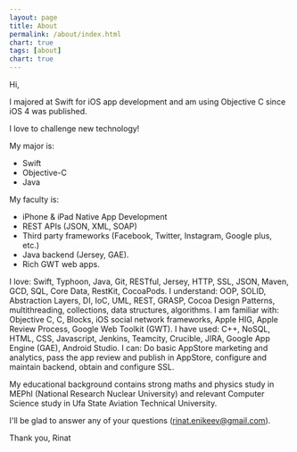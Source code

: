 ```yaml
---
layout: page
title: About
permalink: /about/index.html
chart: true
tags: [about]
chart: true
---
```



Hi,

I majored at Swift for iOS app development and am using Objective C since iOS 4 was published. 

I love to challenge new technology!  

My major is: 
- Swift 
- Objective-C   
- Java 

My faculty is: 
- iPhone &amp; iPad Native App Development 
- REST APIs (JSON, XML, SOAP) 
- Third party frameworks (Facebook, Twitter, Instagram, Google plus, etc.) 
- Java backend (Jersey, GAE).
- Rich GWT web apps. 


I love: Swift, Typhoon, Java, Git, RESTful, Jersey, HTTP, SSL, JSON, Maven, GCD, SQL, Core Data, RestKit, CocoaPods.
I understand: OOP, SOLID, Abstraction Layers, DI, IoC, UML, REST, GRASP, Cocoa Design Patterns, multithreading, collections, data structures, algorithms. 
I am familiar with: Objective C, C, Blocks, iOS social network frameworks, Apple HIG, Apple Review Process, Google Web Toolkit (GWT).
I have used: C++, NoSQL, HTML, CSS, Javascript, Jenkins, Teamcity, Crucible, JIRA, Google App Engine (GAE), Android Studio.
I can: Do basic AppStore marketing and analytics, pass the app review and publish in AppStore, configure and maintain backend, obtain and configure SSL.


My educational background contains strong maths and physics study in MEPhI (National Research Nuclear University) and relevant Computer Science study in Ufa State Aviation Technical University.


I'll be glad to answer any of your questions (rinat.enikeev@gmail.com). 

Thank you, 
Rinat